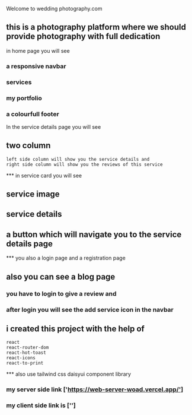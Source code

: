 




Welcome to wedding photography.com

## this is a photography platform where we should provide photography with full dedication

in home page you will see 

### a responsive navbar
### services
### my portfolio
### a colourfull footer

In the service details page you will see 

## two column
    left side column will show you the service details and 
    right side column will show you the reviews of this service



*** in service card you will see 

## service image 
## service details
## a button which will navigate you to the service details page

*** you also a login page and a registration page 

## also you can see a blog page 

### you have to login to give a review and

### after login you will see the add service icon in the navbar

## i created this project with the help of
    react 
    react-router-dom
    react-hot-toast
    react-icons
    react-to-print

*** also use
    tailwind css
    daisyui component library
  ### my server side link ['https://web-server-woad.vercel.app/']

  ### my client side link is ['']